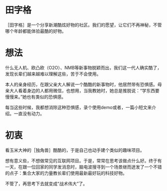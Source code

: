 # 田字格
［田字格］是一个分享新潮酷炫好物的社区。我们的愿望，让它们不再神秘，不管哪个年龄都能体验最酷的好物。

# 想法
什么无人机、欧凸欧（O2O）、NMB等新事物脱颖而出，我们这一代人确实酷了，发现长辈们越来越难以理解这些，苦于不会使用。

本人的亲身经历，在跟父亲大人解说一个酷酷的新事物时，他居然带有恐惧感。母亲大人看着身边的人都用微信，也想用，当我教她时，她总是推脱说：“学东西要慢慢来。”她也有类似的恐惧感。

每当这些时候，我都想消除这种恐惧感，录个使用demo或者，一篇小短文来介绍。一直没有动力。

# 初衷
看玉米大神的［独角兽］酷酷的，于是自己也动手建个类似的趣味项目。

想有意义些，不想做常见的互联网项目。于是，常常在思考该做点什么好。终于有一天，在跟一位回家的同学发消息时，脑电波搜寻到一个场景继而迸发了一个不错的点子：集合大家的力量教长辈们使用最新最好玩的科技好物。

不管了，再思考下去就变成“战术伟大”了。
